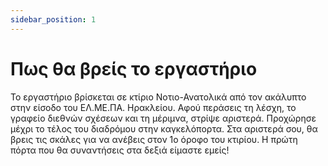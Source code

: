 ```yaml
---
sidebar_position: 1
---
```


# Πως θα βρείς το εργαστήριο
Το εργαστήριο βρίσκεται σε κτίριο Νοτιο-Ανατολικά από τον ακάλυπτο στην είσοδο του ΕΛ.ΜΕ.ΠΑ. Ηρακλείου. Αφού περάσεις τη λέσχη, το γραφείο διεθνών σχέσεων και τη μέριμνα, στρίψε αριστερά. Προχώρησε μέχρι το τέλος του διαδρόμου στην καγκελόπορτα. Στα αριστερά σου, θα βρεις τις σκάλες για να ανέβεις στον 1ο όροφο του κτιρίου. Η πρώτη πόρτα που θα συναντήσεις στα δεξιά είμαστε εμείς!